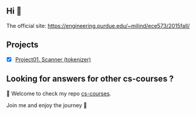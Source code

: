 ## Hi 👋
The official site: https://engineering.purdue.edu/~milind/ece573/2015fall/

## Projects

- [x] [Project01. Scanner (tokenizer)](./Project01.Scanner)

## Looking for answers for other cs-courses ?

:hugs: Welcome to check my repo [cs-courses](https://github.com/MartinLwx/cs-courses). 



Join me and enjoy the journey :rocket:

